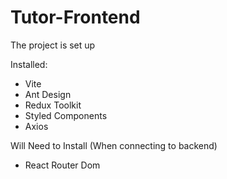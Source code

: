 # Tutor-Frontend
The project is set up
<p>Installed:</p>
<ul>
    <li>Vite</li>
    <li>Ant Design</li>
    <li>Redux Toolkit</li>
    <li>Styled Components</li>
    <li>Axios</li>
</ul>

<p>Will Need to Install (When connecting to backend)</p>

<ul>
    <li>React Router Dom</li>
</ul>